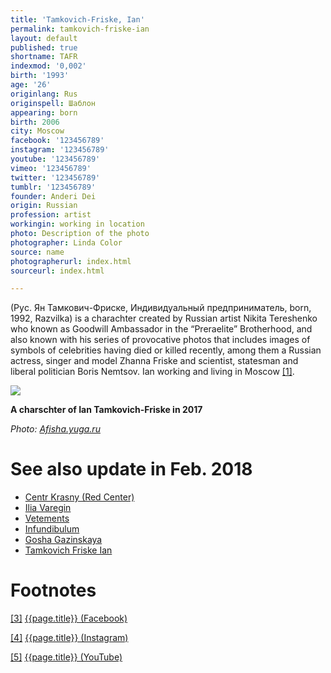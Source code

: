 ```yaml
---
title: 'Tamkovich-Friske, Ian'
permalink: tamkovich-friske-ian
layout: default
published: true
shortname: TAFR
indexmod: '0,002'
birth: '1993'
age: '26'
originlang: Rus
originspell: Шаблон
appearing: born
birth: 2006
city: Moscow
facebook: '123456789'
instagram: '123456789'
youtube: '123456789'
vimeo: '123456789'
twitter: '123456789'
tumblr: '123456789'
founder: Anderi Dei
origin: Russian
profession: artist
workingin: working in location
photo: Description of the photo
photographer: Linda Color
source: name
photographerurl: index.html
sourceurl: index.html

---
```


(Руc. Ян Тамкович-Фриске, Индивидуальный предприниматель, born, 1992, Razvilka) is a charachter created by Russian artist Nikita Tereshenko who known as Goodwill Ambassador in the “Preraelite” Brotherhood, and also known with his series of provocative photos that includes images of symbols of celebrities having died or killed recently, among them a Russian actress, singer and model Zhanna Friske and scientist, statesman and liberal politician Boris Nemtsov. Ian working and living in Moscow <span id="a1">[\[1\]](#f1)</span>.

![](https://afisha.yuga.ru/media/70/75/54104_265863237125920_91199234953418488__qem95at.jpg)

**A charschter of Ian Tamkovich-Friske in 2017**


*Photo: [Afisha.yuga.ru](Afisha.yuga.ru)*



# See also update in Feb. 2018

+ [Centr Krasny (Red Center)](centr-krasny)
+ [Ilia Varegin](varegin-ilia)
+ [Vetements](vetements)
+ [Infundibulum](infundibulum)
+ [Gosha Gazinskaya](gosha-gazinskaya)
+ [Tamkovich Friske Ian](tamkovich-friske-ian)


# Footnotes

[[3]](#a3) <span id="f3"></span> [{{page.title}} (Facebook)](https://www.facebook.com/my.darkest.light.will.shine/about?lst=100008481991414%3A100011067371119%3A1525444985)

[[4]](#a4) <span id="f4"></span> [{{page.title}} (Instagram)](https://www.instagram.com/my.darkest.light.will.shine/)

[[5]](#a5) <span id="f5"></span> [{{page.title}} (YouTube)](index)

